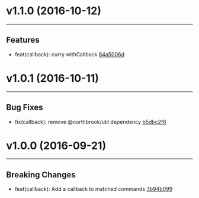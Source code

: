 # v1.1.0 (2016-10-12)
---


## Features

- feat(callback): curry withCallback [84a5006d](https://github.com/tylors/reginn/commits/84a5006d15cb98164aadd657cd8413166607c7fc)


# v1.0.1 (2016-10-11)
---


## Bug Fixes

- fix(callback): remove @northbrook/util dependency [b5dbc2f6](https://github.com/tylors/reginn/commits/b5dbc2f69f1735fa20bd2eedfe13afa2b60dbfdb)


# v1.0.0 (2016-09-21)
---


## Breaking Changes

- feat(callback): Add a callback to matched commands [3b94b099](https://github.com/tylors/reginn/commits/3b94b0990df2740c8297ac3e3f28e84360344b29)




